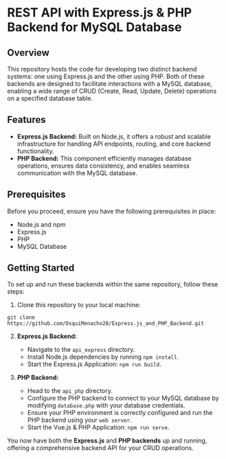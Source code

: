 # REST API with Express.js & PHP Backend for MySQL Database

## Overview

This repository hosts the code for developing two distinct backend systems: one using Express.js and the other using PHP. Both of these backends are designed to facilitate interactions with a MySQL database, enabling a wide range of CRUD (Create, Read, Update, Delete) operations on a specified database table.

## Features

- **Express.js Backend:** Built on Node.js, it offers a robust and scalable infrastructure for handling API endpoints, routing, and core backend functionality.
- **PHP Backend:** This component efficiently manages database operations, ensures data consistency, and enables seamless communication with the MySQL database.

## Prerequisites

Before you proceed, ensure you have the following prerequisites in place:

- Node.js and npm
- Express.js
- PHP
- MySQL Database

## Getting Started

To set up and run these backends within the same repository, follow these steps:

1. Clone this repository to your local machine:

```
git clone https://github.com/OsquiMenacho28/Express.js_and_PHP_Backend.git

```

2. **Express.js Backend:**

   - Navigate to the `api_express` directory.
   - Install Node.js dependencies by running `npm install`.
   - Start the Express.js Application: `npm run build`.

3. **PHP Backend:**

   - Head to the `api_php` directory.
   - Configure the PHP backend to connect to your MySQL database by modifying `database.php` with your database credentials.
   - Ensure your PHP environment is correctly configured and run the PHP backend using your `web server`.
   - Start the Vue.js & PHP Application: `npm run serve`.

You now have both the **Express.js** and **PHP backends** up and running, offering a comprehensive backend API for your CRUD operations.
